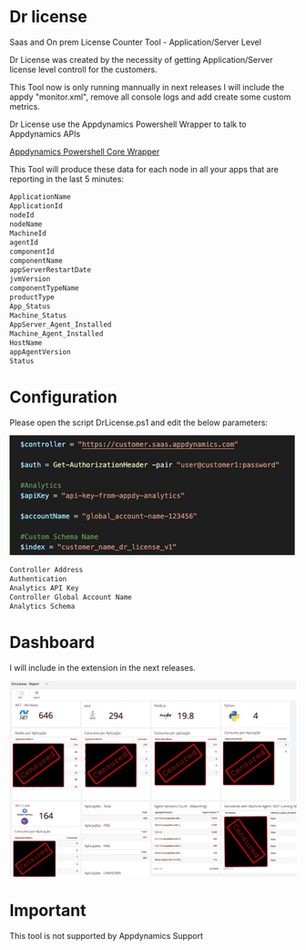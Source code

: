 # Dr license

Saas and On prem License Counter Tool - Application/Server Level

Dr License was created by the necessity of getting Application/Server license level controll for the customers.

This Tool now is only running mannually in next releases I will include the appdy "monitor.xml", remove all console logs and add create some custom metrics.

Dr License use the Appdynamics Powershell Wrapper to talk to Appdynamics APIs

[Appdynamics Powershell Core Wrapper](https://github.com/diegopereiraeng/appdynamics-powershell-core-wrapper)

This Tool will produce these data for each node in all your apps that are reporting in the last 5 minutes:
```
ApplicationName
ApplicationId
nodeId
nodeName
MachineId
agentId
componentId
componentName
appServerRestartDate
jvmVersion
componentTypeName
productType
App_Status
Machine_Status
AppServer_Agent_Installed
Machine_Agent_Installed
HostName
appAgentVersion
Status
```

# Configuration

Please open the script DrLicense.ps1 and edit the below parameters:

![Main Parameter](https://github.com/Appdynamics/drlicense/blob/master/DrLicense_Parameters.png)

```
Controller Address
Authentication
Analytics API Key
Controller Global Account Name
Analytics Schema
```



# Dashboard

I will include in the extension in the next releases.

![Sample Dashboard](https://github.com/Appdynamics/drlicense/blob/master/Dashboard-DrLicense.jpg)

# Important

This tool is not supported by Appdynamics Support

